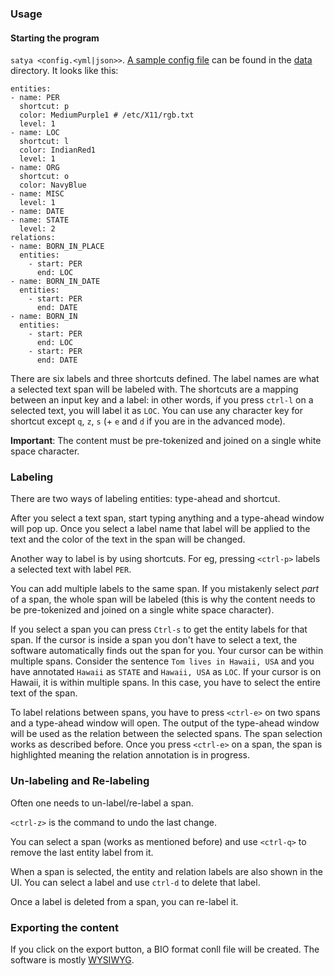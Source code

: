 ### Usage

#### Starting the program

`satya <config.<yml|json>>`. [A sample config file](../data/sampleconfig.yml) can be found in the [data](../data) directory. It looks like this:

```
entities:
- name: PER
  shortcut: p
  color: MediumPurple1 # /etc/X11/rgb.txt
  level: 1
- name: LOC
  shortcut: l
  color: IndianRed1
  level: 1
- name: ORG
  shortcut: o
  color: NavyBlue
- name: MISC
  level: 1
- name: DATE
- name: STATE
  level: 2
relations:
- name: BORN_IN_PLACE
  entities:
    - start: PER
      end: LOC
- name: BORN_IN_DATE
  entities:
    - start: PER
      end: DATE
- name: BORN_IN
  entities:
    - start: PER
      end: LOC
    - start: PER
      end: DATE
```

There are six labels and three shortcuts defined. The label names are what a selected text span will be labeled with. The shortcuts are a mapping between an input key and a label: in other words, if you press `ctrl-l` on a selected text, you will label it as `LOC`. You can use any character key for shortcut except `q`, `z`, `s` (+ `e` and `d` if you are in the advanced mode).

**Important**: The content must be pre-tokenized and joined on a single white space character.

### Labeling

There are two ways of labeling entities: type-ahead and shortcut.

After you select a text span, start typing anything and a type-ahead window will pop up. Once you select a label name that label will be applied to the text and the color of the text in the span will be changed.

Another way to label is by using shortcuts. For eg, pressing `<ctrl-p>` labels a selected text with label `PER`.

You can add multiple labels to the same span. If you mistakenly select _part_ of a span, the whole span will be labeled (this is why the content needs to be pre-tokenized and joined on a single white space character).

If you select a span you can press `Ctrl-s` to get the entity labels for that span. If the cursor is inside a span you don't have to select a text, the software automatically finds out the span for you. Your cursor can be within multiple spans. Consider the sentence `Tom lives in Hawaii, USA` and you have annotated `Hawaii` as `STATE` and `Hawaii, USA` as `LOC`. If your cursor is on Hawaii, it is within multiple spans. In this case, you have to select the entire text of the span.

To label relations between spans, you have to press `<ctrl-e>` on two spans and a type-ahead window will open. The output of the type-ahead window will be used as the relation between the selected spans. The span selection works as described before. Once you press `<ctrl-e>` on a span, the span is highlighted meaning the relation annotation is in progress.  

### Un-labeling and Re-labeling

Often one needs to un-label/re-label a span.

`<ctrl-z>` is the command to undo the last change.

You can select a span (works as mentioned before) and use `<ctrl-q>` to remove the last entity label from it.

When a span is selected, the entity and relation labels are also shown in the UI. You can select a label and use `ctrl-d` to delete that label.
 
Once a label is deleted from a span, you can re-label it. 

### Exporting the content

If you click on the export button, a BIO format conll file will be created. The software is mostly [WYSIWYG](http://en.wikipedia.org/wiki/WYSIWYG).
